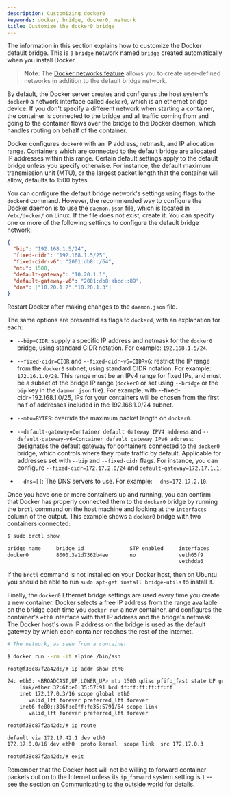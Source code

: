 ```yaml
---
description: Customizing docker0
keywords: docker, bridge, docker0, network
title: Customize the docker0 bridge
---
```


The information in this section explains how to customize the Docker default
bridge. This is a `bridge` network named `bridge` created automatically when you
install Docker.

> **Note**: The [Docker networks feature](/engine/userguide/networking/index.md)
> allows you to create user-defined networks in addition to the default bridge network.

By default, the Docker server creates and configures the host system's `docker0`
a network interface called `docker0`, which is an ethernet bridge device. If you
don't specify a different network when starting a container, the container is
connected to the bridge and all traffic coming from and going to the container
flows over the bridge to the Docker daemon, which handles routing on behalf of
the container.

Docker configures `docker0` with an IP address, netmask, and IP allocation range.
Containers which are connected to the default bridge are allocated IP addresses
within this range. Certain default settings apply to the default bridge unless
you specify otherwise. For instance, the default maximum transmission unit (MTU),
or the largest packet length that the container will allow, defaults to 1500
bytes.

You can configure the default bridge network's settings using flags to the
`dockerd` command. However, the recommended way to configure the Docker daemon
is to use the `daemon.json` file, which is located in `/etc/docker/` on Linux.
If the file does not exist, create it. You can specify one or more of the
following settings to configure the default bridge network:

```json
{
  "bip": "192.168.1.5/24",
  "fixed-cidr": "192.168.1.5/25",
  "fixed-cidr-v6": "2001:db8::/64",
  "mtu": 1500,
  "default-gateway": "10.20.1.1",
  "default-gateway-v6": "2001:db8:abcd::89",
  "dns": ["10.20.1.2","10.20.1.3"]
}
```

Restart Docker after making changes to the `daemon.json` file.

The same options are presented as flags to `dockerd`, with an explanation for
each:

- `--bip=CIDR`: supply a specific IP address and netmask for the `docker0`
  bridge, using standard CIDR notation. For example: `192.168.1.5/24`.

- `--fixed-cidr=CIDR` and `--fixed-cidr-v6=CIDRv6`: restrict the IP range from
  the `docker0` subnet, using standard CIDR notation. For example:
  `172.16.1.0/28`. This range must be an IPv4 range for fixed IPs, and must
  be a subset of the bridge IP range (`docker0` or set
  using `--bridge` or the `bip` key in the `daemon.json` file). For example,
  with --fixed-cidr=192.168.1.0/25, IPs for your containers will be chosen from
  the first half of addresses included in the 192.168.1.0/24 subnet.

- `--mtu=BYTES`: override the maximum packet length on `docker0`.

- `--default-gateway=Container default Gateway IPV4 address` and
  `--default-gateway-v6=Container default gateway IPV6 address`: designates the
  default gateway for containers connected to the `docker0` bridge, which
  controls where they route traffic by default. Applicable for addresses set
  with `--bip` and `--fixed-cidr` flags. For instance, you can configure
  `--fixed-cidr=172.17.2.0/24` and `default-gateway=172.17.1.1`.

- `--dns=[]`: The DNS servers to use. For example: `--dns=172.17.2.10`.

Once you have one or more containers up and running, you can confirm that Docker
has properly connected them to the `docker0` bridge by running the `brctl`
command on the host machine and looking at the `interfaces` column of the
output. This example shows a `docker0` bridge with two containers connected:

```bash
$ sudo brctl show

bridge name     bridge id               STP enabled     interfaces
docker0         8000.3a1d7362b4ee       no              veth65f9
                                                        vethdda6
```

If the `brctl` command is not installed on your Docker host, then on Ubuntu you
should be able to run `sudo apt-get install bridge-utils` to install it.

Finally, the `docker0` Ethernet bridge settings are used every time you create a
new container. Docker selects a free IP address from the range available on the
bridge each time you `docker run` a new container, and configures the
container's `eth0` interface with that IP address and the bridge's netmask. The
Docker host's own IP address on the bridge is used as the default gateway by
which each container reaches the rest of the Internet.

```bash
# The network, as seen from a container

$ docker run --rm -it alpine /bin/ash

root@f38c87f2a42d:/# ip addr show eth0

24: eth0: <BROADCAST,UP,LOWER_UP> mtu 1500 qdisc pfifo_fast state UP group default qlen 1000
    link/ether 32:6f:e0:35:57:91 brd ff:ff:ff:ff:ff:ff
    inet 172.17.0.3/16 scope global eth0
       valid_lft forever preferred_lft forever
    inet6 fe80::306f:e0ff:fe35:5791/64 scope link
       valid_lft forever preferred_lft forever

root@f38c87f2a42d:/# ip route

default via 172.17.42.1 dev eth0
172.17.0.0/16 dev eth0  proto kernel  scope link  src 172.17.0.3

root@f38c87f2a42d:/# exit
```

Remember that the Docker host will not be willing to forward container packets
out on to the Internet unless its `ip_forward` system setting is `1` -- see the
section on
[Communicating to the outside world](container-communication.md#communicating-to-the-outside-world)
for details.
